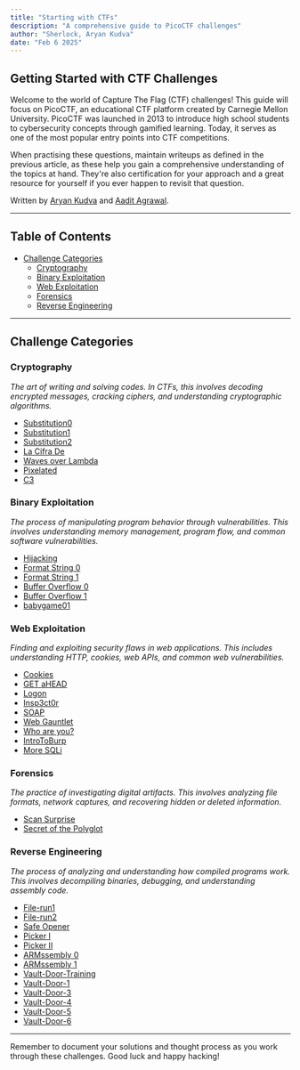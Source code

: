 ```yaml
---
title: "Starting with CTFs"
description: "A comprehensive guide to PicoCTF challenges"
author: "Sherlock, Aryan Kudva"
date: "Feb 6 2025"
---
```


## Getting Started with CTF Challenges

Welcome to the world of Capture The Flag (CTF) challenges! This guide will focus on PicoCTF, an educational CTF platform created by Carnegie Mellon University. PicoCTF was launched in 2013 to introduce high school students to cybersecurity concepts through gamified learning. Today, it serves as one of the most popular entry points into CTF competitions.

When practising these questions, maintain writeups as defined in the previous article, as these help you gain a comprehensive understanding of the topics at hand. They're also certification for your approach and a great resource for yourself if you ever happen to revisit that question.

Written by [Aryan Kudva](https://github.com/hadakoi) and [Aadit Agrawal](https://aaditagrawal.com).

---

## Table of Contents

- [Challenge Categories](#challenge-categories)
  - [Cryptography](#cryptography)
  - [Binary Exploitation](#binary-exploitation)
  - [Web Exploitation](#web-exploitation)
  - [Forensics](#forensics)
  - [Reverse Engineering](#reverse-engineering)

---

## Challenge Categories

### Cryptography
*The art of writing and solving codes. In CTFs, this involves decoding encrypted messages, cracking ciphers, and understanding cryptographic algorithms.*

- [Substitution0](https://play.picoctf.org/practice/challenge/307)
- [Substitution1](https://play.picoctf.org/practice/challenge/308)
- [Substitution2](https://play.picoctf.org/practice/challenge/309)
- [La Cifra De](https://play.picoctf.org/practice/challenge/3)
- [Waves over Lambda](https://play.picoctf.org/practice/challenge/38)
- [Pixelated](https://play.picoctf.org/practice/challenge/100)
- [C3](https://play.picoctf.org/practice/challenge/407)

### Binary Exploitation
*The process of manipulating program behavior through vulnerabilities. This involves understanding memory management, program flow, and common software vulnerabilities.*

- [Hijacking](https://play.picoctf.org/practice/challenge/352)
- [Format String 0](https://play.picoctf.org/practice/challenge/433)
- [Format String 1](https://play.picoctf.org/practice/challenge/434)
- [Buffer Overflow 0](https://play.picoctf.org/practice/challenge/257)
- [Buffer Overflow 1](https://play.picoctf.org/practice/challenge/258)
- [babygame01](https://play.picoctf.org/practice/challenge/345)

### Web Exploitation
*Finding and exploiting security flaws in web applications. This includes understanding HTTP, cookies, web APIs, and common web vulnerabilities.*

- [Cookies](https://play.picoctf.org/practice/challenge/173)
- [GET aHEAD](https://play.picoctf.org/practice/challenge/132)
- [Logon](https://play.picoctf.org/practice/challenge/46)
- [Insp3ct0r](https://play.picoctf.org/practice/challenge/18)
- [SOAP](https://play.picoctf.org/practice/challenge/376)
- [Web Gauntlet](https://play.picoctf.org/practice/challenge/88)
- [Who are you?](https://play.picoctf.org/practice/challenge/142)
- [IntroToBurp](https://play.picoctf.org/practice/challenge/419)
- [More SQLi](https://play.picoctf.org/practice/challenge/358)

### Forensics
*The practice of investigating digital artifacts. This involves analyzing file formats, network captures, and recovering hidden or deleted information.*

- [Scan Surprise](https://play.picoctf.org/practice/challenge/444)
- [Secret of the Polyglot](https://play.picoctf.org/practice/challenge/423)

### Reverse Engineering
*The process of analyzing and understanding how compiled programs work. This involves decompiling binaries, debugging, and understanding assembly code.*

- [File-run1](https://play.picoctf.org/practice/challenge/266)
- [File-run2](https://play.picoctf.org/practice/challenge/267)
- [Safe Opener](https://play.picoctf.org/practice/challenge/294)
- [Picker I](https://play.picoctf.org/practice/challenge/400)
- [Picker II](https://play.picoctf.org/practice/challenge/401)
- [ARMssembly 0](https://play.picoctf.org/practice/challenge/160)
- [ARMssembly 1](https://play.picoctf.org/practice/challenge/111)
- [Vault-Door-Training](https://play.picoctf.org/practice/challenge/7)
- [Vault-Door-1](https://play.picoctf.org/practice/challenge/12)
- [Vault-Door-3](https://play.picoctf.org/practice/challenge/60)
- [Vault-Door-4](https://play.picoctf.org/practice/challenge/71)
- [Vault-Door-5](https://play.picoctf.org/practice/challenge/77)
- [Vault-Door-6](https://play.picoctf.org/practice/challenge/45)

---

Remember to document your solutions and thought process as you work through these challenges. Good luck and happy hacking!
